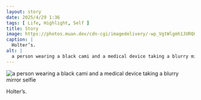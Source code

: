 ```yaml
---
layout: story
date: 2025/4/29 1:36
tags: [ Life, Highlight, Self ]
title: Story
image: https://photos.muan.dev/cdn-cgi/imagedelivery/-wp_VgtWlgmh1JURQ8t1mg/c2ce3216-9510-4e66-2ab0-04562efc7300/public
caption: |
  Holter’s.
alt: |
  a person wearing a black cami and a medical device taking a blurry mirror selfie
---
```



![a person wearing a black cami and a medical device taking a blurry mirror selfie](https://photos.muan.dev/cdn-cgi/imagedelivery/-wp_VgtWlgmh1JURQ8t1mg/c2ce3216-9510-4e66-2ab0-04562efc7300/public)

Holter’s.
